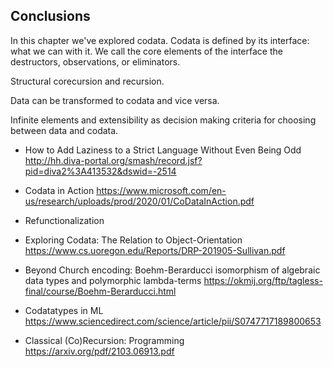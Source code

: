 ## Conclusions

In this chapter we've explored codata. Codata is defined by its interface: what we can with it. We call the core elements of the interface the destructors, observations, or eliminators.

Structural corecursion and recursion.

Data can be transformed to codata and vice versa.

Infinite elements and extensibility as decision making criteria for choosing between data and codata.


- How to Add Laziness to a Strict Language Without Even Being Odd http://hh.diva-portal.org/smash/record.jsf?pid=diva2%3A413532&dswid=-2514
- Codata in Action
  https://www.microsoft.com/en-us/research/uploads/prod/2020/01/CoDataInAction.pdf
- Refunctionalization


- Exploring Codata: The Relation to Object-Orientation https://www.cs.uoregon.edu/Reports/DRP-201905-Sullivan.pdf

- Beyond Church encoding: Boehm-Berarducci isomorphism of algebraic data types and polymorphic lambda-terms https://okmij.org/ftp/tagless-final/course/Boehm-Berarducci.html


- Codatatypes in ML https://www.sciencedirect.com/science/article/pii/S0747717189800653

- Classical (Co)Recursion: Programming https://arxiv.org/pdf/2103.06913.pdf 
